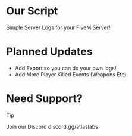 # Our Script
Simple Server Logs for your FiveM Server! 

# Planned Updates
- Add Export so you can do your own logs!
- Add More Player Killed Events (Weapons Etc)

# Need Support?

> [!TIP]
> Join our Discord discord.gg/atlaslabs
